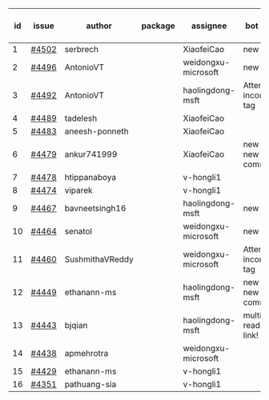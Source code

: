 | id | issue | author | package | assignee | bot advice | created date of issue | target release date | date from target |
| ------ | ------ | ------ | ------ | ------ | ------ | ------ | ------ | :-----: |
| 1 | [#4502](https://github.com/Azure/sdk-release-request/issues/4502) | serbrech |  | XiaofeiCao | new issue. | 09-06 | 09-22 |  |
| 2 | [#4496](https://github.com/Azure/sdk-release-request/issues/4496) | AntonioVT |  | weidongxu-microsoft | new issue. | 09-05 | 09-22 |  |
| 3 | [#4492](https://github.com/Azure/sdk-release-request/issues/4492) | AntonioVT |  | haolingdong-msft | Attention to inconsistent tag | 09-05 | 09-22 |  |
| 4 | [#4489](https://github.com/Azure/sdk-release-request/issues/4489) | tadelesh |  | XiaofeiCao |  | 09-05 | 09-22 |  |
| 5 | [#4483](https://github.com/Azure/sdk-release-request/issues/4483) | aneesh-ponneth |  | XiaofeiCao |  | 08-31 | 09-22 |  |
| 6 | [#4479](https://github.com/Azure/sdk-release-request/issues/4479) | ankur741999 |  | XiaofeiCao | new issue. new comment. | 08-30 | 09-22 |  |
| 7 | [#4478](https://github.com/Azure/sdk-release-request/issues/4478) | htippanaboya |  | v-hongli1 |  | 08-29 |  | 0 |
| 8 | [#4474](https://github.com/Azure/sdk-release-request/issues/4474) | viparek |  | v-hongli1 |  | 08-29 |  | 0 |
| 9 | [#4467](https://github.com/Azure/sdk-release-request/issues/4467) | bavneetsingh16 |  | haolingdong-msft | new issue. | 08-28 | 09-22 |  |
| 10 | [#4464](https://github.com/Azure/sdk-release-request/issues/4464) | senatol |  | weidongxu-microsoft | new issue. | 08-23 | 09-22 |  |
| 11 | [#4460](https://github.com/Azure/sdk-release-request/issues/4460) | SushmithaVReddy |  | weidongxu-microsoft | Attention to inconsistent tag | 08-23 | 09-22 |  |
| 12 | [#4449](https://github.com/Azure/sdk-release-request/issues/4449) | ethanann-ms |  | haolingdong-msft | new issue. new comment. | 08-17 | 09-22 |  |
| 13 | [#4443](https://github.com/Azure/sdk-release-request/issues/4443) | bjqian |  | haolingdong-msft | multi readme link! | 08-17 | 09-22 |  |
| 14 | [#4438](https://github.com/Azure/sdk-release-request/issues/4438) | apmehrotra |  | weidongxu-microsoft |  | 08-16 | 09-22 |  |
| 15 | [#4429](https://github.com/Azure/sdk-release-request/issues/4429) | ethanann-ms |  | v-hongli1 |  | 08-15 |  | 0 |
| 16 | [#4351](https://github.com/Azure/sdk-release-request/issues/4351) | pathuang-sia |  | v-hongli1 |  | 07-20 |  | 0 |
